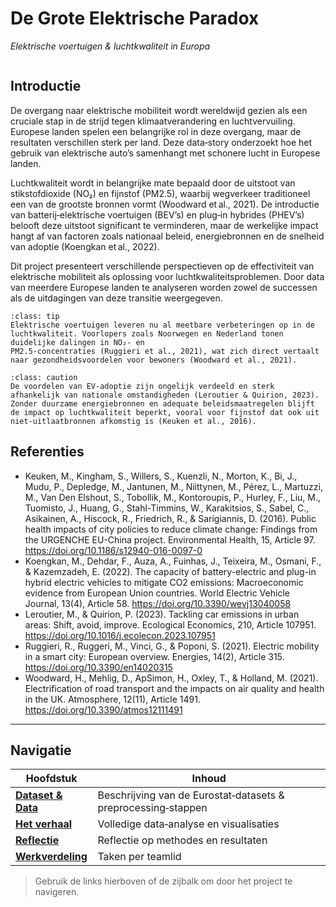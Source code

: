 # De Grote Elektrische Paradox  
_Elektrische voertuigen & luchtkwaliteit in Europa_

```{tableofcontents}
```

## Introductie
De overgang naar elektrische mobiliteit wordt wereldwijd gezien als een cruciale stap in de strijd tegen klimaatverandering en luchtvervuiling. Europese landen spelen een belangrijke rol in deze overgang, maar de resultaten verschillen sterk per land. Deze data‑story onderzoekt hoe het gebruik van elektrische auto’s samenhangt met schonere lucht in Europese landen.

Luchtkwaliteit wordt in belangrijke mate bepaald door de uitstoot van stikstofdioxide (NO₂) en fijnstof (PM2.5), waarbij wegverkeer traditioneel een van de grootste bronnen vormt (Woodward et al., 2021). De introductie van batterij‑elektrische voertuigen (BEV’s) en plug‑in hybrides (PHEV’s) belooft deze uitstoot significant te verminderen, maar de werkelijke impact hangt af van factoren zoals nationaal beleid, energie­bronnen en de snelheid van adoptie (Koengkan et al., 2022).

Dit project presenteert verschillende perspectieven op de effectiviteit van elektrische mobiliteit als oplossing voor luchtkwaliteitsproblemen. Door data van meerdere Europese landen te analyseren worden zowel de successen als de uitdagingen van deze transitie weergegeven.

```{admonition} Perspectief 1 – EV’s als primaire oplossing
:class: tip
Elektrische voertuigen leveren nu al meetbare verbeteringen op in de luchtkwaliteit. Voorlopers zoals Noorwegen en Nederland tonen duidelijke dalingen in NO₂‑ en PM2.5‑concentraties (Ruggieri et al., 2021), wat zich direct vertaalt naar gezondheids­voordelen voor bewoners (Woodward et al., 2021).
```

```{admonition} Perspectief 2 – Beperkte impact van EV‑adoptie
:class: caution
De voordelen van EV‑adoptie zijn ongelijk verdeeld en sterk afhankelijk van nationale omstandigheden (Leroutier & Quirion, 2023). Zonder duurzame energiebronnen en adequate beleids­maatregelen blijft de impact op luchtkwaliteit beperkt, vooral voor fijnstof dat ook uit niet‑uitlaat­bronnen afkomstig is (Keuken et al., 2016).
```

## Referenties
- Keuken, M., Kingham, S., Willers, S., Kuenzli, N., Morton, K., Bi, J., Mudu, P., Depledge, M., Jantunen, M., Niittynen, M., Pérez, L., Martuzzi, M., Van Den Elshout, S., Tobollik, M., Kontoroupis, P., Hurley, F., Liu, M., Tuomisto, J., Huang, G., Stahl-Timmins, W., Karakitsios, S., Sabel, C., Asikainen, A., Hiscock, R., Friedrich, R., & Sarigiannis, D. (2016). Public health impacts of city policies to reduce climate change: Findings from the URGENCHE EU-China project. Environmental Health, 15, Article 97. https://doi.org/10.1186/s12940-016-0097-0
- Koengkan, M., Dehdar, F., Auza, A., Fuinhas, J., Teixeira, M., Osmani, F., & Kazemzadeh, E. (2022). The capacity of battery-electric and plug-in hybrid electric vehicles to mitigate CO2 emissions: Macroeconomic evidence from European Union countries. World Electric Vehicle Journal, 13(4), Article 58. https://doi.org/10.3390/wevj13040058
- Leroutier, M., & Quirion, P. (2023). Tackling car emissions in urban areas: Shift, avoid, improve. Ecological Economics, 210, Article 107951. https://doi.org/10.1016/j.ecolecon.2023.107951
- Ruggieri, R., Ruggeri, M., Vinci, G., & Poponi, S. (2021). Electric mobility in a smart city: European overview. Energies, 14(2), Article 315. https://doi.org/10.3390/en14020315
- Woodward, H., Mehlig, D., ApSimon, H., Oxley, T., & Holland, M. (2021). Electrification of road transport and the impacts on air quality and health in the UK. Atmosphere, 12(11), Article 1491. https://doi.org/10.3390/atmos12111491
---

## Navigatie

| Hoofdstuk | Inhoud |
|-----------|--------|
| **[Dataset & Data](dataset.md)** | Beschrijving van de Eurostat‑datasets & preprocessing‑stappen |
| **[Het verhaal](verhaal.ipynb)** | Volledige data‑analyse en visualisaties |
| **[Reflectie](reflection.md)** | Reflectie op methodes en resultaten |
| **[Werkverdeling](werkverdeling.md)** | Taken per teamlid |

> Gebruik de links hierboven of de zijbalk om door het project te navigeren.
